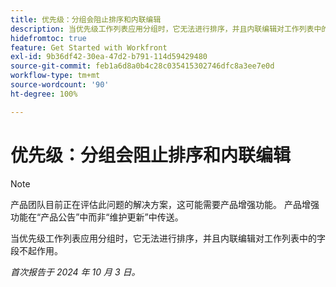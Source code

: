 ```yaml
---
title: 优先级：分组会阻止排序和内联编辑
description: 当优先级工作列表应用分组时，它无法进行排序，并且内联编辑对工作列表中的字段不起作用。
hidefromtoc: true
feature: Get Started with Workfront
exl-id: 9b36df42-30ea-47d2-b791-114d59429480
source-git-commit: feb1a6d8a0b4c28c035415302746dfc8a3ee7e0d
workflow-type: tm+mt
source-wordcount: '90'
ht-degree: 100%

---
```


# 优先级：分组会阻止排序和内联编辑

>[!NOTE]
>
>产品团队目前正在评估此问题的解决方案，这可能需要产品增强功能。 产品增强功能在“产品公告”中而非“维护更新”中传送。

当优先级工作列表应用分组时，它无法进行排序，并且内联编辑对工作列表中的字段不起作用。

_首次报告于 2024 年 10 月 3 日。_
